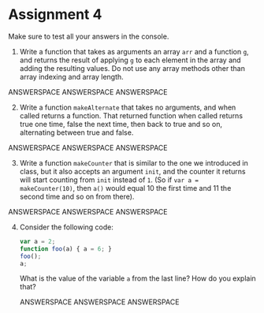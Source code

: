 # Assignment 4

Make sure to test all your answers in the console.

1. Write a function that takes as arguments an array `arr` and a function `g`, and returns the result of applying `g` to each element in the array and adding the resulting values. Do not use any array methods other than array indexing and array length.

ANSWERSPACE
ANSWERSPACE
ANSWERSPACE

2. Write a function `makeAlternate` that takes no arguments, and when called returns a function. That returned function when called returns true one time, false the next time, then back to true and so on, alternating between true and false.

ANSWERSPACE
ANSWERSPACE
ANSWERSPACE

3. Write a function `makeCounter` that is similar to the one we introduced in class, but it also accepts an argument `init`, and the counter it returns will start counting from `init` instead of `1`. (So if `var a = makeCounter(10)`, then `a()` would equal 10 the first time and 11 the second time and so on from there).

ANSWERSPACE
ANSWERSPACE
ANSWERSPACE

4. Consider the following code:

    ```javascript
    var a = 2;
    function foo(a) { a = 6; }
    foo();
    a;
    ```

    What is the value of the variable `a` from the last line? How do you explain that?

    ANSWERSPACE
    ANSWERSPACE
    ANSWERSPACE
